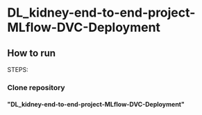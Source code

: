# DL_kidney-end-to-end-project-MLflow-DVC-Deployment

## How to run

STEPS:

### Clone repository

#### "DL_kidney-end-to-end-project-MLflow-DVC-Deployment"

